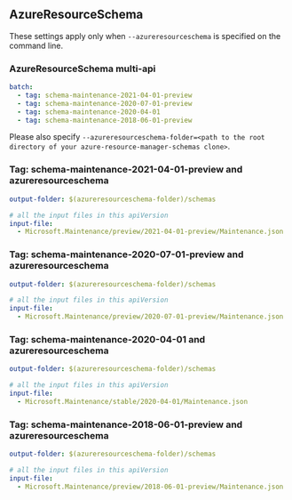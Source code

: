 ## AzureResourceSchema

These settings apply only when `--azureresourceschema` is specified on the command line.

### AzureResourceSchema multi-api

``` yaml $(azureresourceschema) && $(multiapi)
batch:
  - tag: schema-maintenance-2021-04-01-preview
  - tag: schema-maintenance-2020-07-01-preview
  - tag: schema-maintenance-2020-04-01
  - tag: schema-maintenance-2018-06-01-preview

```

Please also specify `--azureresourceschema-folder=<path to the root directory of your azure-resource-manager-schemas clone>`.

### Tag: schema-maintenance-2021-04-01-preview and azureresourceschema

``` yaml $(tag) == 'schema-maintenance-2021-04-01-preview' && $(azureresourceschema)
output-folder: $(azureresourceschema-folder)/schemas

# all the input files in this apiVersion
input-file:
  - Microsoft.Maintenance/preview/2021-04-01-preview/Maintenance.json

```

### Tag: schema-maintenance-2020-07-01-preview and azureresourceschema

``` yaml $(tag) == 'schema-maintenance-2020-07-01-preview' && $(azureresourceschema)
output-folder: $(azureresourceschema-folder)/schemas

# all the input files in this apiVersion
input-file:
  - Microsoft.Maintenance/preview/2020-07-01-preview/Maintenance.json

```

### Tag: schema-maintenance-2020-04-01 and azureresourceschema

``` yaml $(tag) == 'schema-maintenance-2020-04-01' && $(azureresourceschema)
output-folder: $(azureresourceschema-folder)/schemas

# all the input files in this apiVersion
input-file:
  - Microsoft.Maintenance/stable/2020-04-01/Maintenance.json

```

### Tag: schema-maintenance-2018-06-01-preview and azureresourceschema

``` yaml $(tag) == 'schema-maintenance-2018-06-01-preview' && $(azureresourceschema)
output-folder: $(azureresourceschema-folder)/schemas

# all the input files in this apiVersion
input-file:
  - Microsoft.Maintenance/preview/2018-06-01-preview/Maintenance.json

```
